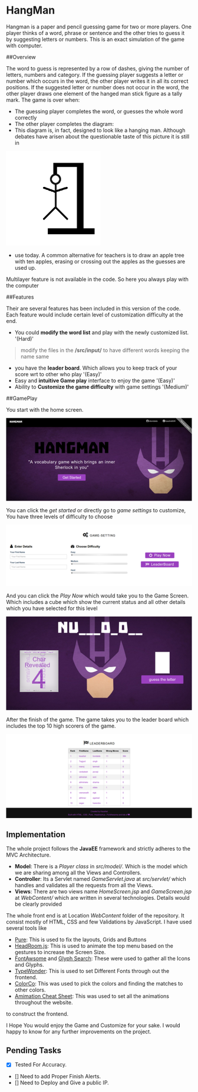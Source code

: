 HangMan
=======

Hangman is a paper and pencil guessing game for two or more players. One player thinks of a word, phrase or sentence and the other tries to guess it by
suggesting letters or numbers. This is an exact simulation of the game with computer.

##Overview

The word to guess is represented by a row of dashes, giving the number of letters, numbers and category. If the guessing player suggests a letter or number
which occurs in the word, the other player writes it in all its correct positions. If the suggested letter or number does not occur in the word, the other
player draws one element of the hanged man stick figure as a tally mark. The game is over when:

* The guessing player completes the word, or guesses the whole word correctly
* The other player completes the diagram:
* This diagram is, in fact, designed to look like a hanging man. Although debates have arisen about the questionable taste of this picture it is still in

![Hangman Stick Figure](images/hangman_stick.png)

* use today. A common alternative for teachers is to draw an apple tree with ten apples, erasing or crossing out the apples as the guesses are used up.

Multilayer feature is not available in the code. So here you always play with the computer

##Features

Their are several features has been included in this version of the code. Each feature would include certain level of customization difficulty at the end.

* You could **modify the word list** and play with the newly customized list. '(Hard)'
> modify the files in the **/src/input/** to have different words keeping the name same

* you have the **leader board**. Which allows you to keep track of your score wrt to other who play '(Easy)' 
* Easy and **intuitive Game play** interface to enjoy the game '(Easy)'
* Ability to **Customize the game difficulty** with game settings '(Medium)'

##GamePlay

You start with the home screen.

![HomeScreen](images/HomeScreen1.png)

You can click the *get started* or directly go to *game settings* to customize, You have three levels of difficulty to choose

![HomeScreen](images/HomeScreen2.png)

And you can click the *Play Now*  which would take you to the Game Screen. Which includes a cube which show the current status and all other details which
you have selected for this level

![HomeScreen](images/GameScreen.png)

After the finish of the game. The game takes you to the leader board which includes the top 10 high scorers of the game.

![HomeScreen](images/HomeScreen3.png)

## Implementation 

The whole project follows the **JavaEE** framework and strictly adheres to the MVC Architecture.

* **Model**: There is a *Player class* in *src/model/*. Which is the model which we are sharing among all the Views and Controllers.
* **Controller**: Its a Servlet named *GameServlet.java* at *src/servlet/* which handles and validates all the requests from all the Views.
* **Views**: There are two views name *HomeScreen.jsp* and *GameScreen.jsp*  at *WebContent/* which are written in several technologies. Details would be clearly provided

The whole front end is at Location *WebContent* folder of the repository. It consist mostly of HTML, CSS and few Validations by JavaScript.
I have used several tools like

* [Pure](http://purecss.io/): This is used to fix the layouts, Grids and Buttons
* [HeadRoom.js](http://wicky.nillia.ms/headroom.js/): This is used to animate the top menu  based on the gestures to increase the Screen Size.
* [FontAwsome](https://fortawesome.github.io/Font-Awesome/) and [Glyph Search](http://glyphsearch.com/): These were used to gather all the Icons and Glyphs.
* [TypeWonder](http://typewonder.com/): This is used to set Different Fonts through out the frontend.
* [ColorCo](http://colourco.de/): This was used to pick the colors and finding the matches to other colors.
* [Amimation Cheat Sheet](http://www.justinaguilar.com/animations/index.html): This was used to set all the animations throughout the website.

to construct the frontend.

I Hope You would enjoy the Game and Customize for your sake. I would happy to know for any further improvements on the project.

## Pending Tasks

- [x] Tested For Accuracy.
- [] Need to add Proper Finish Alerts.
- [] Need to Deploy and Give a public IP.
